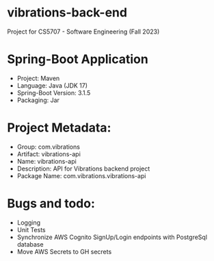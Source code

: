 # vibrations-back-end
Project for CS5707 - Software Engineering (Fall 2023)

# Spring-Boot Application
* Project: Maven
* Language: Java (JDK 17)
* Spring-Boot Version: 3.1.5
* Packaging: Jar

# Project Metadata:
* Group: com.vibrations
* Artifact: vibrations-api
* Name: vibrations-api
* Description: API for Vibrations backend project
* Package Name: com.vibrations.vibrations-api

# Bugs and todo:
* Logging
* Unit Tests
* Synchronize AWS Cognito SignUp/Login endpoints with PostgreSql database
* Move AWS Secrets to GH secrets


